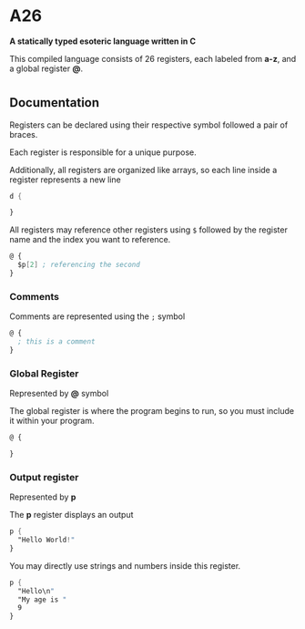 # A26

**A statically typed esoteric language written in C**

This compiled language consists of 26 registers, each labeled from **a-z**, and a global register **@**.

#

## Documentation

Registers can be declared using their respective symbol followed a pair of braces.

Each register is responsible for a unique purpose.

Additionally, all registers are organized like arrays, so each line inside a register represents a new line

```nasm
d {

}
```

All registers may reference other registers using `$` followed by the register name and the index you want to reference.

```nasm
@ {
  $p[2] ; referencing the second 
}
```

### Comments

Comments are represented using the `;` symbol

```nasm
@ {
  ; this is a comment
}
```

### Global Register

Represented by **@** symbol

The global register is where the program begins to run, so you must include it within your program. 

```nasm
@ {

}
```

### Output register

Represented by **p**

The **p** register displays an output

```nasm
p {
  "Hello World!"
}
```

You may directly use strings and numbers inside this register.

```nasm
p {
  "Hello\n"
  "My age is "
  9
}
```
